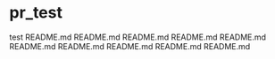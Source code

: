 pr_test
=======

test
README.md
README.md
README.md
README.md
README.md
README.md
README.md
README.md
README.md
README.md
